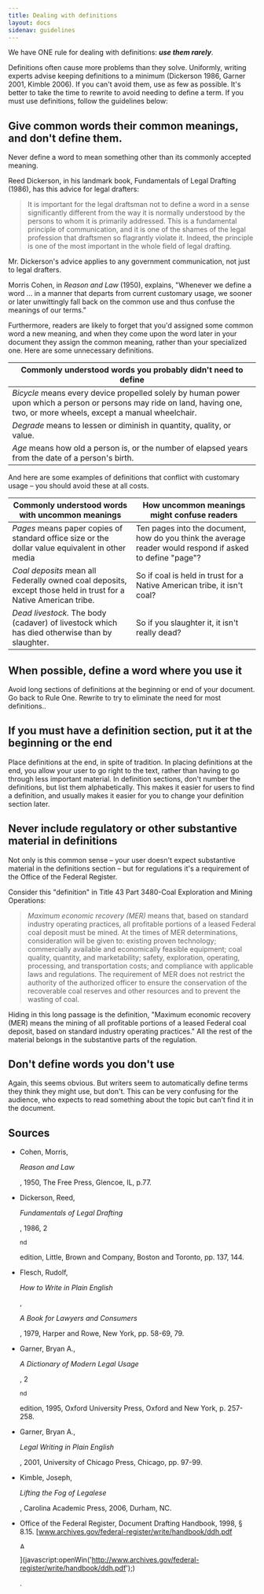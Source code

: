 ```yaml
---
title: Dealing with definitions
layout: docs
sidenav: guidelines
---
```


We have ONE rule for dealing with definitions: _**use them rarely**_.

Definitions often cause more problems than they solve. Uniformly, writing experts advise keeping definitions to a minimum (Dickerson 1986, Garner 2001, Kimble 2006). If you can't avoid them, use as few as possible. It's better to take the time to rewrite to avoid needing to define a term. If you must use definitions, follow the guidelines below:

## Give common words their common meanings, and don't define them.

Never define a word to mean something other than its commonly accepted meaning.

Reed Dickerson, in his landmark book, Fundamentals of Legal Drafting (1986), has this advice for legal drafters:

> It is important for the legal draftsman not to define a word in a sense significantly different from the way it is normally understood by the persons to whom it is primarily addressed. This is a fundamental principle of communication, and it is one of the shames of the legal profession that draftsmen so flagrantly violate it. Indeed, the principle is one of the most important in the whole field of legal drafting.

Mr. Dickerson's advice applies to any government communication, not just to legal drafters.

Morris Cohen, in _Reason and Law_ (1950), explains, "Whenever we define a word ... in a manner that departs from current customary usage, we sooner or later unwittingly fall back on the common use and thus confuse the meanings of our terms."

Furthermore, readers are likely to forget that you'd assigned some common word a new meaning, and when they come upon the word later in your document they assign the common meaning, rather than your specialized one. Here are some unnecessary definitions.

| Commonly understood words you probably didn't need to define
| --------------------------------------------------------------------------------------------------------------------------------------------------------------------------
| _Bicycle_ means every device propelled solely by human power upon which a person or persons may ride on land, having one, two, or more wheels, except a manual wheelchair.
| _Degrade_ means to lessen or diminish in quantity, quality, or value.
| _Age_ means how old a person is, or the number of elapsed years from the date of a person's birth.

And here are some examples of definitions that conflict with customary usage – you should avoid these at all costs.

Commonly understood words with uncommon meanings                                                                | How uncommon meanings might confuse readers
--------------------------------------------------------------------------------------------------------------- | ---------------------------------------------------------------------------------------------------------
_Pages_ means paper copies of standard office size or the dollar value equivalent in other media                | Ten pages into the document, how do you think the average reader would respond if asked to define "page"?
_Coal deposits_ mean all Federally owned coal deposits, except those held in trust for a Native American tribe. | So if coal is held in trust for a Native American tribe, it isn't coal?
_Dead livestock._ The body (cadaver) of livestock which has died otherwise than by slaughter.                   | So if you slaughter it, it isn't really dead?

## When possible, define a word where you use it

Avoid long sections of definitions at the beginning or end of your document. Go back to Rule One. Rewrite to try to eliminate the need for most definitions..

## If you must have a definition section, put it at the beginning or the end

Place definitions at the end, in spite of tradition. In placing definitions at the end, you allow your user to go right to the text, rather than having to go through less important material. In definition sections, don't number the definitions, but list them alphabetically. This makes it easier for users to find a definition, and usually makes it easier for you to change your definition section later.

## Never include regulatory or other substantive material in definitions

Not only is this common sense – your user doesn't expect substantive material in the definitions section – but for regulations it's a requirement of the Office of the Federal Register.

Consider this "definition" in Title 43 Part 3480-Coal Exploration and Mining Operations:

> _Maximum economic recovery (MER)_ means that, based on standard industry operating practices, all profitable portions of a leased Federal coal deposit must be mined. At the times of MER determinations, consideration will be given to: existing proven technology; commercially available and economically feasible equipment; coal quality, quantity, and marketability; safety, exploration, operating, processing, and transportation costs; and compliance with applicable laws and regulations. The requirement of MER does not restrict the authority of the authorized officer to ensure the conservation of the recoverable coal reserves and other resources and to prevent the wasting of coal.

Hiding in this long passage is the definition, "Maximum economic recovery (MER) means the mining of all profitable portions of a leased Federal coal deposit, based on standard industry operating practices." All the rest of the material belongs in the substantive parts of the regulation.

## Don't define words you don't use

Again, this seems obvious. But writers seem to automatically define terms they think they might use, but don't. This can be very confusing for the audience, who expects to read something about the topic but can't find it in the document.

## Sources

- Cohen, Morris,

  <cite>Reason and Law</cite>

  , 1950, The Free Press, Glencoe, IL, p.77.

- Dickerson, Reed,

  <cite>Fundamentals of Legal Drafting</cite>

  , 1986, 2

  <sup>nd</sup>

  edition, Little, Brown and Company, Boston and Toronto, pp. 137, 144.

- Flesch, Rudolf,

  <cite>How to Write in Plain English</cite>

  ,

  <cite>A Book for Lawyers and Consumers</cite>

  , 1979, Harper and Rowe, New York, pp. 58-69, 79.

- Garner, Bryan A.,

  <cite>A Dictionary of Modern Legal Usage</cite>

  , 2

  <sup>nd</sup>

  edition, 1995, Oxford University Press, Oxford and New York, p. 257-258.

- Garner, Bryan A.,

  <cite>Legal Writing in Plain English</cite>

  , 2001, University of Chicago Press, Chicago, pp. 97-99.

- Kimble, Joseph,

  <cite>Lifting the Fog of Legalese</cite>

  , Carolina Academic Press, 2006, Durham, NC.

- Office of the Federal Register, Document Drafting Handbook, 1998, § 8.15\. [www.archives.gov/federal-register/write/handbook/ddh.pdf

  <cfoutput>
    <img src="#level#graphics/pdf_icon.gif" alt="Adobe Acrobat Reader icon" width="10" height="12" border="0">
  </cfoutput>

  ](javascript:openWin('<http://www.archives.gov/federal-register/write/handbook/ddh.pdf>');)

  .

